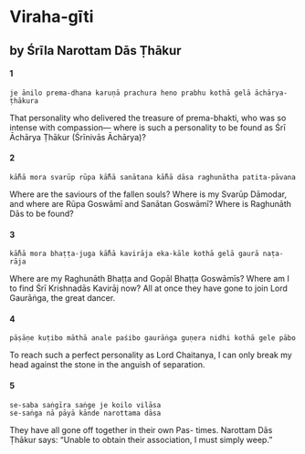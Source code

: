 # Viraha-gīti

## by Śrīla Narottam Dās Ṭhākur

#### 1

    je ānilo prema-dhana karuṇā prachura heno prabhu kothā gelā āchārya-ṭhākura

That personality who delivered the treasure of prema-bhakti, who was so intense with compassion— where is such a personality to be found as Śrī Āchārya Ṭhākur (Śrīnivās Āchārya)?

#### 2

    kā̐hā mora svarūp rūpa kā̐hā sanātana kā̐hā dāsa raghunātha patita-pāvana

Where are the saviours of the fallen souls? Where is my Svarūp Dāmodar, and where are Rūpa Goswāmī and Sanātan Goswāmī? Where is Raghunāth Dās to be found?

#### 3

    kā̐hā mora bhaṭṭa-juga kā̐hā kavirāja eka-kāle kothā gelā gaurā naṭa-rāja

Where are my Raghunāth Bhaṭṭa and Gopāl Bhaṭṭa Goswāmīs? Where am I to find Śrī Krishnadās Kavirāj now? All at once they have gone to join Lord Gaurāṅga, the great dancer.

#### 4

    pāṣāṇe kuṭibo māthā anale paśibo gaurāṅga guṇera nidhi kothā gele pābo

To reach such a perfect personality as Lord Chaitanya, I can only break my head against the stone in the anguish of separation.

#### 5

    se-saba saṅgīra saṅge je koilo vilāsa
    se-saṅga nā pāyā kānde narottama dāsa

They have all gone off together in their own Pas- times. Narottam Dās Ṭhākur says: “Unable to obtain their association, I must simply weep.”

